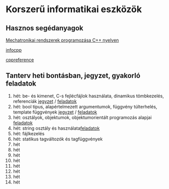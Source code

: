 # Korszerű informatikai eszközök

## Hasznos segédanyagok

[Mechatronikai rendszerek programozása C++ nyelven](http://www.mogi.bme.hu/TAMOP/c++programozas/index.html)

[infocpp](http://www.eet.bme.hu/~czirkos/infocpp.php)

[cppreference](https://en.cppreference.com/w/)

## Tanterv heti bontásban, jegyzet, gyakorló feladatok

1. hét: be- és kimenet, C-s fejlécfájlok használata, dinamikus tömbkezelés, referenciák [jegyzet](jegyzet/01.md) / [feladatok](feladatok/01.md)
2. hét: bool típus, alapértelmezett argumentumok, függvény túlterhelés, template függvények [jegyzet](jegyzet/02.md) / [feladatok](feladatok/02.md)
3. hét: osztályok, objektumok, objektumorientált programozás alapjai [feladatok](feladatok/03.md)
4. hét: string osztály és használata[feladatok](feladatok/04.md)
5. hét: fájlkezelés
6. hét: statikus tagváltozók és tagfüggvények
7. hét
8. hét
9. hét
10. hét
11. hét
12. hét
13. hét
14. hét

